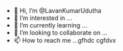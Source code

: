 - 👋 Hi, I’m @LavanKumarUdutha
- 👀 I’m interested in ...
- 🌱 I’m currently learning ...
- 💞️ I’m looking to collaborate on ...
- 📫 How to reach me ...gfhdc cgfdvx

<!---
LavanKumarUdutha/LavanKumarUdutha is a ✨ special ✨ repository because its `README.md` (this file) appears on your GitHub profile.
You can click the Preview link to take a look at your changes.
--->
